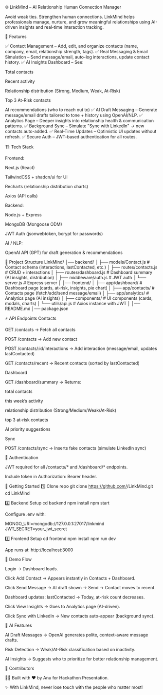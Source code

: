 🌐 LinkMind – AI Relationship Human Connection Manager

Avoid weak ties. Strengthen human connections.
LinkMind helps professionals manage, nurture, and grow meaningful relationships using AI-driven insights and real-time interaction tracking.

📌 Features

✅ Contact Management – Add, edit, and organize contacts (name, company, email, relationship strength, tags).
✅ Real Messaging & Email Simulation – Send message/email, auto-log interactions, update contact history.
✅ AI Insights Dashboard – See:

Total contacts

Recent activity

Relationship distribution (Strong, Medium, Weak, At-Risk)

Top 3 At-Risk contacts

AI recommendations (who to reach out to)
✅ AI Draft Messaging – Generate message/email drafts tailored to tone + history using OpenAI/NLP.
✅ Analytics Page – Deeper insights into relationship health & communication patterns.
✅ Background Sync – Simulate "Sync with LinkedIn" → new contacts auto-added.
✅ Real-Time Updates – Optimistic UI updates without refresh.
✅ Secure Auth – JWT-based authentication for all routes.

🏗 Tech Stack

Frontend:

Next.js (React)

TailwindCSS + shadcn/ui for UI

Recharts (relationship distribution charts)

Axios (API calls)

Backend:

Node.js + Express

MongoDB (Mongoose ODM)

JWT Auth (jsonwebtoken, bcrypt for passwords)

AI / NLP:

OpenAI API (GPT) for draft generation & recommendations


📂 Project Structure
LinkMind/
│── backend/
│   ├── models/Contact.js       # Contact schema (interactions, lastContacted, etc.)
│   ├── routes/contacts.js      # CRUD + interactions
│   ├── routes/dashboard.js     # Dashboard summary (AI insights, distribution)
│   ├── middleware/auth.js      # JWT auth
│   └── server.js               # Express server
│
│── frontend/
│   ├── app/dashboard/          # Dashboard page (cards, at-risk, insights, pie chart)
│   ├── app/contacts/           # Contacts page (fetch/add/send message/email)
│   ├── app/analytics/          # Analytics page (AI insights)
│   ├── components/             # UI components (cards, modals, charts)
│   └── utils/api.js            # Axios instance with JWT
│
│── README.md
│── package.json

⚡ API Endpoints
Contacts

GET /contacts → Fetch all contacts

POST /contacts → Add new contact

POST /contacts/:id/interactions → Add interaction (message/email, updates lastContacted)

GET /contacts/recent → Recent contacts (sorted by lastContacted)

Dashboard

GET /dashboard/summary → Returns:

total contacts

this week’s activity

relationship distribution (Strong/Medium/Weak/At-Risk)

top 3 at-risk contacts

AI priority suggestions

Sync

POST /contacts/sync → Inserts fake contacts (simulate LinkedIn sync)

🔐 Authentication

JWT required for all /contacts/* and /dashboard/* endpoints.

Include token in Authorization: Bearer <token> header.

🚀 Getting Started
1️⃣ Clone repo
git clone https://github.com/<your-username>/LinkMind.git
cd LinkMind

2️⃣ Backend Setup
cd backend
npm install
npm start


Configure .env with:

MONGO_URI=mongodb://127.0.0.1:27017/linkmind
JWT_SECRET=your_jwt_secret

3️⃣ Frontend Setup
cd frontend
npm install
npm run dev


App runs at: http://localhost:3000

🎯 Demo Flow

Login → Dashboard loads.

Click Add Contact → Appears instantly in Contacts + Dashboard.

Click Send Message → AI draft shown → Send → Contact moves to recent.

Dashboard updates: lastContacted → Today, at-risk count decreases.

Click View Insights → Goes to Analytics page (AI-driven).

Click Sync with LinkedIn → New contacts auto-appear (background sync).

🧠 AI Features

AI Draft Messages → OpenAI generates polite, context-aware message drafts.

Risk Detection → Weak/At-Risk classification based on inactivity.

AI Insights → Suggests who to prioritize for better relationship management.


🤝 Contributors

👨‍💻 Built with ❤️ by Anu for Hackathon Presentation.

✨ With LinkMind, never lose touch with the people who matter most!
